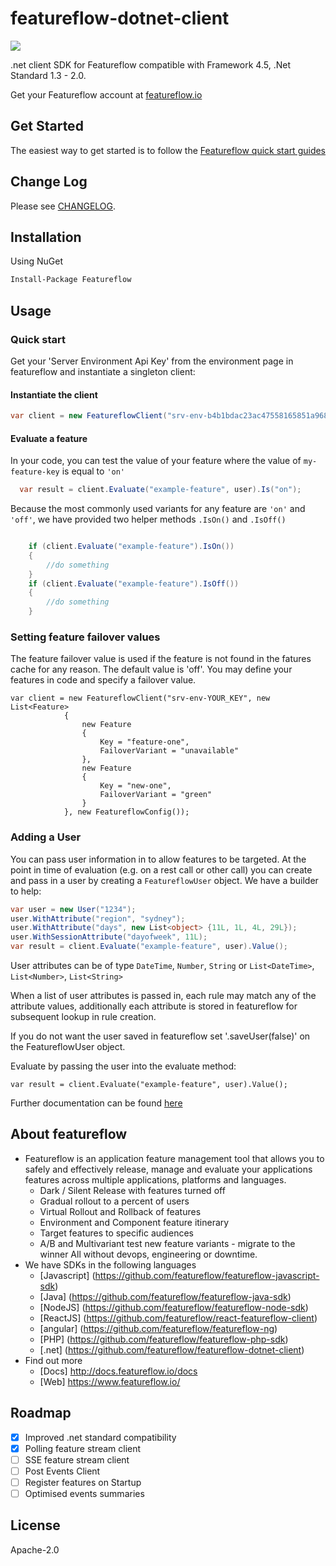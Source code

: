 # featureflow-dotnet-client
[![][dependency-img]][dependency-url]

.net client SDK for Featureflow compatible with Framework 4.5, .Net Standard 1.3 - 2.0.

Get your Featureflow account at [featureflow.io](http://www.featureflow.io)

## Get Started

The easiest way to get started is to follow the [Featureflow quick start guides](http://docs.featureflow.io/docs)

## Change Log

Please see [CHANGELOG](https://github.com/featureflow/featureflow-dotnet-sdk/blob/master/CHANGELOG.md).

## Installation

Using NuGet
```xml
Install-Package Featureflow
```

## Usage

### Quick start

Get your 'Server Environment Api Key' from the environment page in featureflow and instantiate a singleton client:
#### Instantiate the client
```c#
var client = new FeatureflowClient("srv-env-b4b1bdac23ac47558165851a96899019"); //

```
#### Evaluate a feature
In your code, you can test the value of your feature where the value of `my-feature-key` is equal to `'on'` 
```c#
  var result = client.Evaluate("example-feature", user).Is("on");

```

Because the most commonly used variants for any feature are `'on'` and `'off'`, we have provided two helper methods `.IsOn()` and `.IsOff()`

```c#

    if (client.Evaluate("example-feature").IsOn())
    {
	    //do something
    }
    if (client.Evaluate("example-feature").IsOff())
    {
	    //do something
    }    
```
### Setting feature failover values

The feature failover value is used if the feature is not found in the fatures cache for any reason.
The default value is 'off'. You may define your features in code and specify a failover value.
```
var client = new FeatureflowClient("srv-env-YOUR_KEY", new List<Feature>
		    {
			    new Feature
			    {
				    Key = "feature-one",
				    FailoverVariant = "unavailable"
			    },
			    new Feature
			    {
				    Key = "new-one",
				    FailoverVariant = "green"
			    }
		    }, new FeatureflowConfig());

```


### Adding a User
You can pass user information in to allow features to be targeted.
At the point in time of evaluation (e.g. on a rest call or other call) you can create and pass in a user by creating a `FeatureflowUser` object. We have a builder to help:

```c#
var user = new User("1234");
user.WithAttribute("region", "sydney");
user.WithAttribute("days", new List<object> {11L, 1L, 4L, 29L});
user.WithSessionAttribute("dayofweek", 11L);
var result = client.Evaluate("example-feature", user).Value();
```
User attributes can be of type `DateTime`, `Number`, `String` or `List<DateTime>`, `List<Number>`, `List<String>`

When a list of user attributes is passed in, each rule may match any of the attribute values, additionally each attribute is stored in featureflow for subsequent lookup in rule creation.

If you do not want the user saved in featureflow set '.saveUser(false)' on the FeatureflowUser object.
 
Evaluate by passing the user into the evaluate method:

```
var result = client.Evaluate("example-feature", user).Value();

```


Further documentation can be found [here](http://docs.featureflow.io/docs)


## About featureflow
* Featureflow is an application feature management tool that allows you to safely and effectively release, manage and evaluate your applications features across multiple applications, platforms and languages.
    * Dark / Silent Release with features turned off
    * Gradual rollout to a percent of users
    * Virtual Rollout and Rollback of features
    * Environment and Component feature itinerary
    * Target features to specific audiences
    * A/B and Multivariant test new feature variants - migrate to the winner
    All without devops, engineering or downtime.
* We have SDKs in the following languages
    * [Javascript] (https://github.com/featureflow/featureflow-javascript-sdk)
    * [Java] (https://github.com/featureflow/featureflow-java-sdk)
    * [NodeJS] (https://github.com/featureflow/featureflow-node-sdk)
    * [ReactJS] (https://github.com/featureflow/react-featureflow-client)
    * [angular] (https://github.com/featureflow/featureflow-ng)
    * [PHP] (https://github.com/featureflow/featureflow-php-sdk)
    * [.net] (https://github.com/featureflow/featureflow-dotnet-client)
* Find out more
    * [Docs] http://docs.featureflow.io/docs
    * [Web] https://www.featureflow.io/     


## Roadmap
- [x] Improved .net standard compatibility
- [x] Polling feature stream client
- [ ] SSE feature stream client
- [ ] Post Events Client
- [ ] Register features on Startup
- [ ] Optimised events summaries

## License

Apache-2.0

[dependency-url]: https://www.featureflow.io
[dependency-img]: https://www.featureflow.io/wp-content/uploads/2016/12/featureflow-web.png
